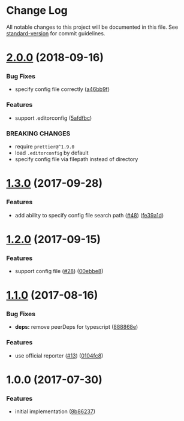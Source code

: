 # Change Log

All notable changes to this project will be documented in this file. See [standard-version](https://github.com/conventional-changelog/standard-version) for commit guidelines.

<a name="2.0.0"></a>
# [2.0.0](https://github.com/ikatyang/tslint-plugin-prettier/compare/v1.3.0...v2.0.0) (2018-09-16)


### Bug Fixes

* specify config file correctly ([a46bb9f](https://github.com/ikatyang/tslint-plugin-prettier/commit/a46bb9f))


### Features

* support .editorconfig ([5afdfbc](https://github.com/ikatyang/tslint-plugin-prettier/commit/5afdfbc))


### BREAKING CHANGES

* require `prettier@^1.9.0`
* load `.editorconfig` by default
* specify config file via filepath instead of directory



<a name="1.3.0"></a>
# [1.3.0](https://github.com/ikatyang/tslint-plugin-prettier/compare/v1.2.0...v1.3.0) (2017-09-28)


### Features

* add ability to specify config file search path ([#48](https://github.com/ikatyang/tslint-plugin-prettier/issues/48)) ([fe39a1d](https://github.com/ikatyang/tslint-plugin-prettier/commit/fe39a1d))



<a name="1.2.0"></a>
# [1.2.0](https://github.com/ikatyang/tslint-plugin-prettier/compare/v1.1.0...v1.2.0) (2017-09-15)


### Features

* support config file ([#28](https://github.com/ikatyang/tslint-plugin-prettier/issues/28)) ([00ebbe8](https://github.com/ikatyang/tslint-plugin-prettier/commit/00ebbe8))



<a name="1.1.0"></a>
# [1.1.0](https://github.com/ikatyang/tslint-plugin-prettier/compare/v1.0.0...v1.1.0) (2017-08-16)


### Bug Fixes

* **deps:** remove peerDeps for typescript ([888868e](https://github.com/ikatyang/tslint-plugin-prettier/commit/888868e))


### Features

* use official reporter ([#13](https://github.com/ikatyang/tslint-plugin-prettier/issues/13)) ([0104fc8](https://github.com/ikatyang/tslint-plugin-prettier/commit/0104fc8))



<a name="1.0.0"></a>
# 1.0.0 (2017-07-30)


### Features

* initial implementation ([8b86237](https://github.com/ikatyang/tslint-plugin-prettier/commit/8b86237))
